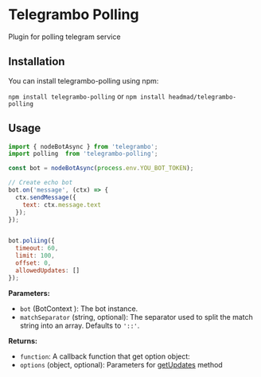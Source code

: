 # Telegrambo Polling

Plugin for polling telegram service

## Installation

You can install telegrambo-polling using npm:

`npm install telegrambo-polling` or `npm install headmad/telegrambo-polling`

## Usage
```js
import { nodeBotAsync } from 'telegrambo';
import polling  from 'telegrambo-polling';

const bot = nodeBotAsync(process.env.YOU_BOT_TOKEN);

// Create echo bot
bot.on('message', (ctx) => {
  ctx.sendMessage({
    text: ctx.message.text
  });
});


bot.poliing({
  timeout: 60,
  limit: 100,
  offset: 0,
  allowedUpdates: []
});
```

**Parameters:**

- `bot` (BotContext ): The bot instance.
- `matchSeparator` (string, optional): The separator used to split the match string into an array. Defaults to `'::'`.

**Returns:**

- `function`: A callback function that get option object:
- `options` (object, optional): Parameters for [getUpdates](https://core.telegram.org/bots/api#getupdates) method




